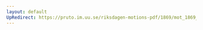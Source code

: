 ```yaml
---
layout: default
UpRedirect: https://pruto.im.uu.se/riksdagen-motions-pdf/1869/mot_1869__ak__25.pdf
---
```

